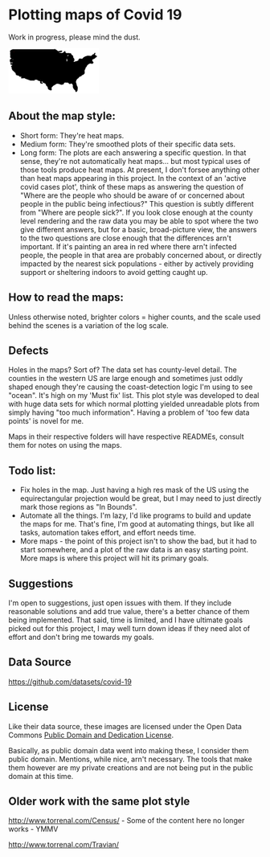 # Plotting maps of Covid 19

Work in progress, please mind the dust.

![US Map, raw](us-deaths-small.png)

## About the map style:
* Short form: They're heat maps.  
* Medium form: They're smoothed plots of their specific data sets.
* Long form: The plots are each answering a specific question.  In that sense, they're not automatically heat maps... but most typical uses of those tools produce heat maps.  At present, I don't forsee anything other than heat maps appearing in this project.
In the context of an 'active covid cases plot', think of these maps as answering the question of "Where are the people who should be aware of or concerned about people in the public being infectious?"
This question is subtly different from "Where are people sick?".  If you look close enough at the county level rendering and the raw data you may be able to spot where the two give different answers, but for a basic, broad-picture view, the answers to the two questions are close enough
that the differences arn't important.  If it's painting an area in red where there arn't infected people, the people in that area are probably concerned about, or directly impacted by the nearest sick populations - either by actively providing support or sheltering indoors to avoid getting caught up.

## How to read the maps:
Unless otherwise noted, brighter colors = higher counts, and the scale used behind the scenes is a variation of the log scale.

## Defects
Holes in the maps?  Sort of?  The data set has county-level detail.  The counties in the western US are large enough and sometimes just oddly shaped enough they're causing the coast-detection logic I'm using to see "ocean".  It's high on my 'Must fix' list.  This plot style was developed to deal with huge data sets for which normal plotting yielded unreadable plots from simply having "too much information".  Having a problem of 'too few data points' is novel for me.

Maps in their respective folders will have respective READMEs, consult them for notes on using the maps.

## Todo list:
* Fix holes in the map.  Just having a high res mask of the US using the equirectangular projection would be great, but I may need to just directly mark those regions as "In Bounds".
* Automate all the things.  I'm lazy, I'd like programs to build and update the maps for me.  That's fine, I'm good at automating things, but like all tasks, automation takes effort, and effort needs time.
* More maps - the point of this project isn't to show the bad, but it had to start somewhere, and a plot of the raw data is an easy starting point.  More maps is where this project will hit its primary goals.

## Suggestions
I'm open to suggestions, just open issues with them.  If they include reasonable solutions and add true value, there's a better chance of them being implemented.  That said, time is limited, and I have ultimate goals picked out for this project, I may well turn down ideas if they need alot of effort and don't bring me towards my goals.

## Data Source
https://github.com/datasets/covid-19

## License

Like their data source, these images are licensed under the Open Data Commons [Public Domain and Dedication License][pddl].

[pddl]: https://www.opendatacommons.org/licenses/pddl/1-0/

Basically, as public domain data went into making these, I consider them public domain.  Mentions, while nice, arn't necessary.
The tools that make them however are my private creations and are not being put in the public domain at this time.

## Older work with the same plot style 
http://www.torrenal.com/Census/ - Some of the content here no longer works - YMMV

http://www.torrenal.com/Travian/

